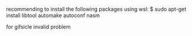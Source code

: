 recommending to install the following packages using wsl:
$ sudo apt-get install libtool automake autoconf nasm

for gifsicle invalid problem